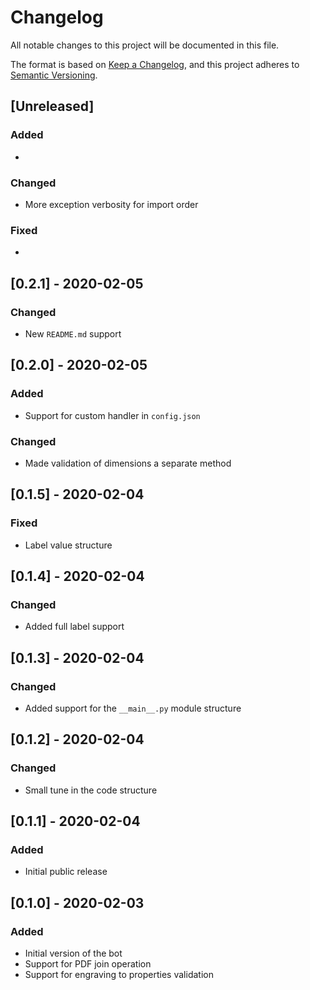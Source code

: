 # Changelog

All notable changes to this project will be documented in this file.

The format is based on [Keep a Changelog](https://keepachangelog.com/en/1.0.0/),
and this project adheres to [Semantic Versioning](https://semver.org/spec/v2.0.0.html).

## [Unreleased]

### Added

*

### Changed

* More exception verbosity for import order

### Fixed

*

## [0.2.1] - 2020-02-05

### Changed

* New `README.md` support

## [0.2.0] - 2020-02-05

### Added

* Support for custom handler in `config.json`

### Changed

* Made validation of dimensions a separate method

## [0.1.5] - 2020-02-04

### Fixed

* Label value structure

## [0.1.4] - 2020-02-04

### Changed

* Added full label support

## [0.1.3] - 2020-02-04

### Changed

* Added support for the `__main__.py` module structure

## [0.1.2] - 2020-02-04

### Changed

* Small tune in the code structure

## [0.1.1] - 2020-02-04

### Added

* Initial public release

## [0.1.0] - 2020-02-03

### Added

* Initial version of the bot
* Support for PDF join operation
* Support for engraving to properties validation

